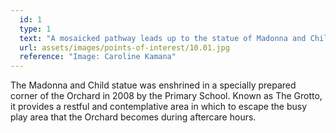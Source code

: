 ```yaml
---
  id: 1
  type: 1
  text: "A mosaicked pathway leads up to the statue of Madonna and Child."
  url: assets/images/points-of-interest/10.01.jpg
  reference: "Image: Caroline Kamana"
---
```

The Madonna and Child statue was enshrined in a specially prepared corner of the Orchard in 2008 by the Primary School. Known as The Grotto, it provides a restful and contemplative area in which to escape the busy play area that the Orchard becomes during aftercare hours.
        